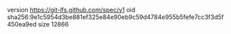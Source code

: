 version https://git-lfs.github.com/spec/v1
oid sha256:9e1c5954d3be881ef325e84e90eb9c59d4784e955b5fefe7cc3f3d5f450ea9ed
size 12866

